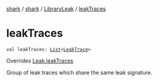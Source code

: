 [shark](../../index.md) / [shark](../index.md) / [LibraryLeak](index.md) / [leakTraces](./leak-traces.md)

# leakTraces

`val leakTraces: `[`List`](https://kotlinlang.org/api/latest/jvm/stdlib/kotlin.collections/-list/index.html)`<`[`LeakTrace`](../-leak-trace/index.md)`>`

Overrides [Leak.leakTraces](../-leak/leak-traces.md)

Group of leak traces which share the same leak signature.

